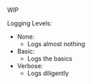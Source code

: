 WIP

Logging Levels:
- None:
    - Logs almost nothing
- Basic:
    - Logs the basics
- Verbose:
    - Logs diligently